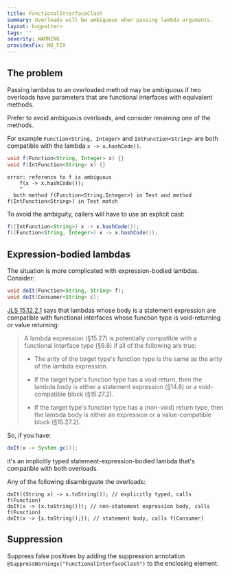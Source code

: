 ```yaml
---
title: FunctionalInterfaceClash
summary: Overloads will be ambiguous when passing lambda arguments.
layout: bugpattern
tags: ''
severity: WARNING
providesFix: NO_FIX
---
```


<!--
*** AUTO-GENERATED, DO NOT MODIFY ***
To make changes, edit the @BugPattern annotation or the explanation in docs/bugpattern.
-->

## The problem
Passing lambdas to an overloaded method may be ambiguous if two overloads have
parameters that are functional interfaces with equivalent methods.

Prefer to avoid ambiguous overloads, and consider renaming one of the methods.

For example `Function<String, Integer>` and `IntFunction<String>` are both
compatible with the lambda `x -> x.hashCode()`.

```java
void f(Function<String, Integer> x) {}
void f(IntFunction<String> x) {}
```

```
error: reference to f is ambiguous
    f(x -> x.hashCode());
    ^
  both method f(Function<String,Integer>) in Test and method f(IntFunction<String>) in Test match
```

To avoid the ambiguity, callers will have to use an explicit cast:

```java
f((IntFunction<String>) x -> x.hashCode());
f((Function<String, Integer>) x -> x.hashCode());
```

## Expression-bodied lambdas

The situation is more complicated with expression-bodied lambdas. Consider:

```java
void doIt(Function<String, String> f);
void doIt(Consumer<String> c);
```

[JLS
15.12.2.1](https://docs.oracle.com/javase/specs/jls/se8/html/jls-15.html#jls-15.12.2.1)
says that lambdas whose body is a statement expression are compatible with
functional interfaces whose function type is void-returning _or_ value
returning:

> A lambda expression (§15.27) is potentially compatible with a functional
> interface type (§9.8) if all of the following are true:
>
> *   The arity of the target type's function type is the same as the arity of
>     the lambda expression.
>
> *   If the target type's function type has a void return, then the lambda body
>     is either a statement expression (§14.8) or a void-compatible block
>     (§15.27.2).
>
> *   If the target type's function type has a (non-void) return type, then the
>     lambda body is either an expression or a value-compatible block
>     (§15.27.2).

So, if you have:

```java
doIt(x -> System.gc());
```

it's an implicitly typed statement-expression-bodied lambda that's compatible
with both overloads.

Any of the following disambiguate the overloads:

```
doIt((String x) -> x.toString()); // explicitly typed, calls f(Function)
doIt(x -> (x.toString())); // non-statement expression body, calls f(Function)
doIt(x -> {x.toString();}); // statement body, calls f(Consumer)
```

## Suppression
Suppress false positives by adding the suppression annotation `@SuppressWarnings("FunctionalInterfaceClash")` to the enclosing element.
